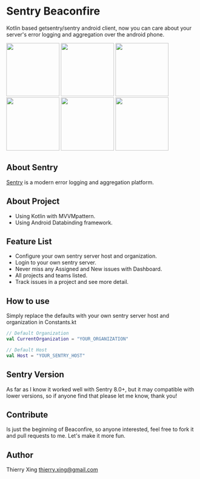 # Sentry Beaconfire
Kotlin based getsentry/sentry android client, now you can care about your server's error logging and aggregation over the android phone.

<img src="http://7xjlg5.com1.z0.glb.clouddn.com/QQ20160326-4.png-h" width="140" />
<img src="http://7xjlg5.com1.z0.glb.clouddn.com/QQ20160326-0.png-h" width="140" />
<img src="http://7xjlg5.com1.z0.glb.clouddn.com/QQ20160326-1.png-h" width="140" />
<img src="http://7xjlg5.com1.z0.glb.clouddn.com/QQ20160326-5.png-h" width="140" />
<img src="http://7xjlg5.com1.z0.glb.clouddn.com/QQ20160326-2.png-h" width="140" />
<img src="http://7xjlg5.com1.z0.glb.clouddn.com/QQ20160326-3.png-h" width="140" />


## About Sentry
[Sentry](https://github.com/getsentry/sentry) is a modern error logging and aggregation platform.

## About Project
* Using Kotlin with MVVMpattern.
* Using Android Databinding framework.

## Feature List
* Configure your own sentry server host and organization.
* Login to your own sentry server.
* Never miss any Assigned and New issues with Dashboard.
* All projects and teams listed.
* Track issues in a project and see more detail.

## How to use
Simply replace the defaults with your own sentry server host and organization in Constants.kt
```kotlin
// Default Organization
val CurrentOrganization = "YOUR_ORGANIZATION"

// Default Host
val Host = "YOUR_SENTRY_HOST"
```
## Sentry Version
As far as I know it worked well with Sentry 8.0+, but it may compatible with lower versions, so if anyone find that please let me know, thank you! 

## Contribute
Is just the beginning of Beaconfire, so anyone interested, feel free to fork it and pull requests to me. Let's make it more fun.

## Author
Thierry Xing thierry.xing@gmail.com

